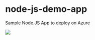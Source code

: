 # node-js-demo-app
Sample Node.JS App to deploy on Azure

<a href="https://portal.azure.com/#create/Microsoft.Template/uri/https%3A%2F%2Fraw.githubusercontent.com%2Fshrutikamendhe%2Fnode-js-demo-app%2Fmaster%2FWebSiteSQLDatabase.json" target="_blank">
    <img src="http://azuredeploy.net/deploybutton.png"/>
</a>
